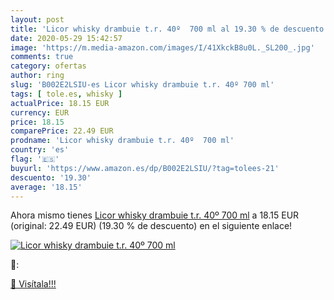 ```yaml
---
layout: post
title: 'Licor whisky drambuie t.r. 40º  700 ml al 19.30 % de descuento'
date: 2020-05-29 15:42:57
image: 'https://m.media-amazon.com/images/I/41XkckB8u0L._SL200_.jpg'
comments: true
category: ofertas
author: ring
slug: 'B002E2LSIU-es Licor whisky drambuie t.r. 40º 700 ml'
tags: [ tole.es, whisky ]
actualPrice: 18.15 EUR
currency: EUR
price: 18.15
comparePrice: 22.49 EUR
prodname: 'Licor whisky drambuie t.r. 40º  700 ml'
country: 'es'
flag: '🇪🇸'
buyurl: 'https://www.amazon.es/dp/B002E2LSIU/?tag=tolees-21'
descuento: '19.30'
average: '18.15'
---
```


Ahora mismo tienes [Licor whisky drambuie t.r. 40º  700 ml](https://www.amazon.es/dp/B002E2LSIU/?tag=tolees-21) a 18.15 EUR (original: 22.49 EUR) (19.30 %  de descuento) en el siguiente enlace!

[![Licor whisky drambuie t.r. 40º  700 ml](https://m.media-amazon.com/images/I/41XkckB8u0L._SL200_.jpg)](https://www.amazon.es/dp/B002E2LSIU/?tag=tolees-21)

🔎:


[🛒 Visítala!!!](https://www.amazon.es/dp/B002E2LSIU/?tag=tolees-21)

